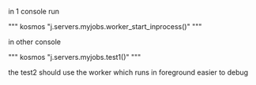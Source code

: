 
in 1 console run

"""
kosmos "j.servers.myjobs.worker_start_inprocess()"
"""

in other console

"""
kosmos "j.servers.myjobs.test1()"
"""

the test2 should use the worker which runs in foreground easier to debug
